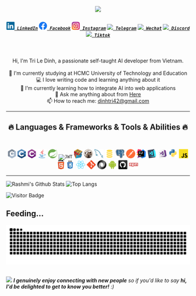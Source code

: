 <h1 align="center">
  <a href="https://git.io/typing-svg">
    <img
      src="https://readme-typing-svg.herokuapp.com?font=Fira+Code&weight=600&size=40&duration=2000&pause=700&color=009FF7&background=FFFFFF00&center=true&vCenter=true&width=777&height=71&lines=Hello%2C+There!+%F0%9F%91%8B;This+is+Le+Dinh+Tri+.....;Nice+to+meet+you!">
  </a>
</h1>

<h5 align="center">
  <code><a href="" title="LinkedIn Profile"><img width="22" src="images/linkedin.svg"> LinkedIn</a></code>
  <code><a href="https://web.facebook.com/tuoithodakhoc2/" title="Facebook Profile"><img width="22" src="images/facebook.png"(https://raw.githubusercontent.com/github/explore/9adcff6afda303fb7fcead92954bad819fa7a4bd/topics/facebook/facebook.png)"> Facebook</a></code>
<!--   <code><a href="" title="Stack Overflow Profile"><img width="22" src="images/stackoverflow.svg"> Stack Overflow</a></code> -->
  <code><a href="https://www.instagram.com/tuoithodakhoc/" title="Instagram Profile"><img width="22" src="images/instagram.svg"> Instagram</a></code>
  <code><a href="https://t.me/tuoithodakhoc" title="Telegram Profile"><img width="22" src="https://cdn.worldvectorlogo.com/logos/telegram-1.svg"> Telegram</a></code>
  <code><a href="https://u.wechat.com/kHoSmn6I3XeCnBMTDvYPOnc?s=1" title="Wechat Profile"><img width="22" src="https://www.svgrepo.com/show/303187/wechat-logo.svg"> Wechat</a></code>
  <code><a href="https://discordapp.com/users/1070699866302468186" title="Discord Profile"><img width="22" src="https://encrypted-tbn0.gstatic.com/images?q=tbn:ANd9GcQoCkY_K9TX2dN21sxK2Np0a2vqnKKHGWP7Ow&s"> Discord</a></code>
  <code><a href="" title="Tiktok Profile"><img width="22" src="https://vectorwiki.com/images/iwkm5__tiktok-icon.svg"> Tiktok</a></code>


</h5>
<br>
<p align="center">
  Hi, I'm Tri Le Dinh, a passionate self-taught AI developer from Vietnam.
  <br>
  <br>
  🔬 I'm currently studying at HCMC University of Technology and Education
  <br>
  💻 I love writing code and learning anything about it
  <br>
  🤖 I’m currently learning how to integrate AI into web applications
  <br>
  💬 Ask me anything about from <a href="https://github.com/tuoitho/tuoitho/issues" title="Issues">Here</a>
  <br>
  📫 How to reach me: <a href="mailto: dinhtri42@gmail.com">dinhtri42@gmail.com</a>
</p>

<hr>
<h2 align="center">🔥 Languages & Frameworks & Tools & Abilities 🔥</h2>
<br>
<p align="center">
  <code><img title="C" height="25" src="images/c.svg"></code>
  <code><img title="C++" height="25" src="images/cpp.svg"></code>
  <code><img title="C#" height="25" src="images/cSharp.svg"></code>
  <code><img title="Java" height="25" src="images/java-original.svg"></code>
  <code><img title="Spring" height="25" src="images/springboot.svg"></code>
  <code><img title="JWT" height="25" src="https://cdn.worldvectorlogo.com/logos/jwt-3.svg"></code>
  <code><img title="Problem Solving" height="25" src="images/problemSolving.png"></code>
  <code><img title="Dbeaver" height="25" src="images/Dbeaver.svg"></code>
  <code><img title="MySQL" height="25" src="images/mysql.svg"></code>
  <code><img title="SQL" height="25" src="images/sql-svgrepo-com.svg"></code>
  <code><img title="PostgreSQL" height="25" src="images/postgresql.svg"></code>
  <code><img title="Postman" height="25" src="images/postman.svg"></code>
  <code><img title="Intellij Iidea" height="25" src="images/intellij-idea.svg"></code>
  <code><img title="Visual Studio Code" height="25" src="images/vscode.png"></code>
  <code><img title="Microsoft Visual Studio" height="25" src="images/visualstudio.png"></code>
  <code><img title="Python" height="25" src="images/python-original.svg"></code>
<!--   <code><img title="Django" height="25" src="images/django.png"></code> -->
  <code><img title="Javascript" height="25" src="images/javascript.svg"></code>
  <code><img title="HTML5" height="25" src="images/html5.svg"></code>
  <code><img title="CSS" height="25" src="images/css.svg"></code>
<!--   <code><img title="SASS" height="25" src="images/sass.svg"></code> -->
<!--   <code><img title="Gulp" height="25" src="images/gulp.svg"></code> -->
  <code><img title="React" height="25" src="images/react-original.svg"></code>
<!--   <code><img title="Redux" height="25" src="images/redux.svg"></code> -->
<!--   <code><img title="AngularJS" height="25" src="images/angularjs.png"></code> -->
  <code><img title="Git" height="25" src="images/git-original.svg"></code>
<!--   <code><img title=".NetCore" height="25" src="images/dotnetcore.svg"></code> -->
<!--   <code><img title="JQuery" height="25" src="images/jquery-original.svg"></code> -->
  <code><img title="JSON" height="25" src="images/json.svg"></code>
<!--   <code><img title="Unity" height="25" src="images/unity3d.svg"></code> -->
  <code><img title="Android" height="25" src="images/android.svg"></code>
  <code><img title="GitHub" height="25" src="images/github.svg"></code>
  <code><img title="npm" height="25" src="images/npm.svg"></code>
<!--   <code><img title="PHP" height="25" src="images/php.svg"></code> -->
<!--   <code><img title="Flask" height="25" src="images/flask.png"></code> -->
</p>
<hr>

<!-- <h2 align="center">⚡ Stats ⚡</h2>
<br>
<p align=center>
<div align=center>
  <a href="https://github.com/denvercoder1/github-readme-streak-stats" title="Go to Source">
    <img align="center" width=390
      src="https://streak-stats.demolab.com/?user=tuoitho&theme=react&border=61dafb&hide_border=true"
      alt="tuoitho" />
  </a>
  <a href="https://github.com/anuraghazra/github-readme-stats" title="Go to Source">
    <img align="center" width=390
      src="https://github-readme-stats.vercel.app/api?username=tuoitho&show_icons=true&theme=react&border_color=61dafb&hide_border=true" />
  </a>
</div>
<br><br><br><br><br><br><br><br><br>
<div align=center>
  <a href="https://github.com/anuraghazra/github-readme-stats">
    <img height=200 align="center"
      src="https://github-readme-stats.vercel.app/api/top-langs/?username=tuoitho&hide=c%23,powershell,Mathematica,Ruby,Objective-C,Objective-C%2b%2b,Cuda&title_color=61dafb&text_color=ffffff&icon_color=61dafb&bg_color=20232a&langs_count=8&layout=compact&border_color=61dafb&hide_border=true&size_weight=0.5&count_weight=0.5" />
  </a>
</div>
<br>

<img
  src="https://github-readme-activity-graph.vercel.app/graph?username=tuoitho&theme=react-dark&bg_color=20232a&hide_border=true"
  width="100%" />
</p>

<hr> -->

![Rashmi's Github Stats](https://github-readme-stats.vercel.app/api?username=tuoitho&count_private=true&show_icons=true&include_all_commits=true)
![Top Langs](https://github-readme-stats.vercel.app/api/top-langs/?username=tuoitho&hide=TeX&layout=compact)

![Visitor Badge](https://visitor-badge.laobi.icu/badge?page_id=tuoitho.tuoitho)

## Feeding...
![Snake animation](https://raw.githubusercontent.com/tuoitho/tuoitho/output/github-contribution-grid-snake.svg)

##
<img src="https://media.giphy.com/media/LnQjpWaON8nhr21vNW/giphy.gif" width="60"> <em><b>I genuinely enjoy connecting with new people</b> so if you'd like to say <b>hi, I'd be delighted to get to know you better!</b> :)</em>
